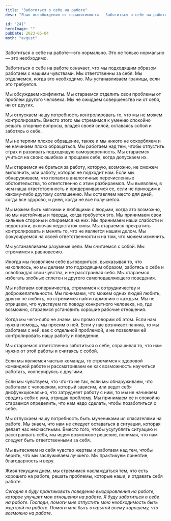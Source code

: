 ```yaml
---
title: "Заботиться о себе на работе"
desc: "Язык освобождения от созависимости - Заботиться о себе на работе"

id: "241"
heroImage: ""
pubDate: 2023-05-04
moth: "avgust"
---
```


Заботиться о себе на работе—это нормально. Это не только нормально — это
необходимо.

Заботиться о себе на работе означает, что мы подходящим образом работаем с
нашими чувствами. Мы ответственны за себя. Мы отделяемся, когда это
необходимо. Мы устанавливаем границы, если это требуется.

Мы обсуждаем конфликты. Мы стараемся отделить свои проблемы от проблем другого
человека. Мы не ожидаем совершенства ни от себя, ни от других.

Мы отпускаем нашу потребность контролировать то, что мы не можем
контролировать. Вместо этого мы стремимся к умению спокойно решать спорные
вопросы, владея своей силой, оставаясь собой и заботясь о себе.

Мы не терпим плохое обращение, также и мы никого не оскорбляем и не начинаем
плохо обращаться. Мы работаем над тем, чтобы отпустить страх и развивать
подходящую самоуверенность. Мы стараемся учиться на своих ошибках и прощаем
себе, когда допускаем их.

Мы стараемся не браться за работу, которую, возможно, не сможем выполнить, или
работу, которая не подходит нам. Если мы обнаруживаем, что попали в
аналогичные перечисленные обстоятельства, то ответственно с этим разбираемся.
Мы выявляем, в чем наша ответственность и придерживаемся ее, если не приходим
к какому-либо другому соглашению. Мы оставляем место для дней, когда все
здорово, и дней, когда не все получается.

Мы можем быть мягкими и любящими с людьми, когда это возможно, но мы
настойчивы и тверды, когда требуется это. Мы принимаем свои сильные стороны и
опираемся на них. Мы принимаем наши слабости и недостатки, включая недостаток
силы. Мы стараемся прекратить контролировать и менять то, что не является
нашим делом. Мы фокусируемся на своей ответственности и на том, что можем
изменить.

Мы устанавливаем разумные цели. Мы считаемся с собой. Мы стремимся к
равновесию.

Иногда мы позволяем себе выговориться, высказывая то, что накопилось, но мы
делаем это подходящим образом, заботясь о себе и освобождая свои чувства, и не
расстраивая себя. Мы стараемся избегать злобных сплетен и другого
самоподавляющего поведения.

Мы избегаем соперничества, стремимся к сотрудничеству и доброжелательности. Мы
понимаем, что можем одних людей любить, других не любить, но стремимся найти
гармонию с каждым. Мы не отрицаем, что чувствуем по поводу конкретного
человека, но, где возможно, стараемся установить хорошие рабочие отношения.

Когда мы чего-либо не знаем, мы прямо говорим об этом. Если нам нужна помощь,
мы просим о ней. Если у нас возникает паника, то мы работаем с ней, как с
отдельной проблемой, и не позволяем ей контролировать нашу работу и поведение.

Мы стараемся ответственно заботиться о себе, спрашивая то, что нам нужно от
этой работы и считаясь с собой.

Если мы являемся частью команды, то стремимся к здоровой командной работе и
рассматриваем ее как возможность научиться работать, кооперируясь с другими.

Если мы чувствуем, что что-то не так, если мы обнаруживаем, что работаем с
человеком, который зависим, или ведет себя дисфункционально, что затрудняет
работу с ним, то мы не начинаем сводить себя с ума, отрицая проблему. Мы
принимаем ее и спокойно стараемся определить, что нам надо сделать, чтобы
позаботиться о себе.

Мы отпускаем нашу потребность быть мучениками ил спасателями на работе. Мы
знаем, что нам не следует оставаться в ситуации, которая делает нас
несчастными. Вместо того, чтобы усугублять ситуацию и расстраивать себя, мы
ищем возможное решение, понимая, что нам следует быть ответственными за себя.

Мы вытесняем из себя чувство жертвы и работаем над тем, чтобы верить, что мы
заслуживаем лучшего. Мы практикуем принятие, благодарность и веру.

Живя текущим днем, мы стремимся наслаждаться тем, что есть хорошего на работе,
решать проблемы, которые наши, и отдавать себя работе.

_Сегодня_ _я_ _буду_ _практиковать_ _поведение_ _выздоровления_ _на_ _работе,_
_которое_ _улучшит_ _мои_ _отношения_ _на_ _работе._ _Я_ _буду_ _заботиться_
_о_ _себе_ _на_ _работе._ _Господи,_ _помоги_ _мне_ _отпустить_ _мою_
_необходимость_ _быть_ _жертвой_ _на_ _работе._ _Помоги_ _мне_ _быть_
_открытой_ _всему_ _хорошему,_ _что_ _возможно_ _на_ _работе._
